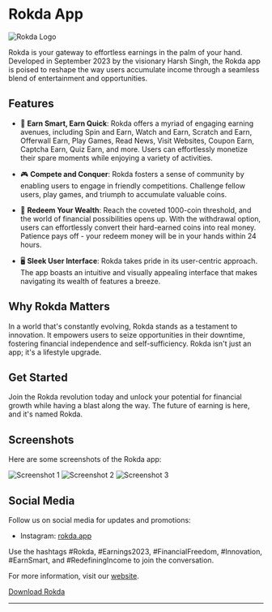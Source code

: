 # Rokda App

![Rokda Logo](https://example.com/rokda-logo.png)

Rokda is your gateway to effortless earnings in the palm of your hand. Developed in September 2023 by the visionary Harsh Singh, the Rokda app is poised to reshape the way users accumulate income through a seamless blend of entertainment and opportunities.

## Features

- 💸 **Earn Smart, Earn Quick**: Rokda offers a myriad of engaging earning avenues, including Spin and Earn, Watch and Earn, Scratch and Earn, Offerwall Earn, Play Games, Read News, Visit Websites, Coupon Earn, Captcha Earn, Quiz Earn, and more. Users can effortlessly monetize their spare moments while enjoying a variety of activities.

- 🎮 **Compete and Conquer**: Rokda fosters a sense of community by enabling users to engage in friendly competitions. Challenge fellow users, play games, and triumph to accumulate valuable coins.

- 🏦 **Redeem Your Wealth**: Reach the coveted 1000-coin threshold, and the world of financial possibilities opens up. With the withdrawal option, users can effortlessly convert their hard-earned coins into real money. Patience pays off - your redeem money will be in your hands within 24 hours.

- 🖥️ **Sleek User Interface**: Rokda takes pride in its user-centric approach. The app boasts an intuitive and visually appealing interface that makes navigating its wealth of features a breeze.

## Why Rokda Matters

In a world that's constantly evolving, Rokda stands as a testament to innovation. It empowers users to seize opportunities in their downtime, fostering financial independence and self-sufficiency. Rokda isn't just an app; it's a lifestyle upgrade.

## Get Started

Join the Rokda revolution today and unlock your potential for financial growth while having a blast along the way. The future of earning is here, and it's named Rokda.

## Screenshots

Here are some screenshots of the Rokda app:

![Screenshot 1](https://example.com/screenshot1.png)
![Screenshot 2](https://example.com/screenshot2.png)
![Screenshot 3](https://example.com/screenshot3.png)

## Social Media

Follow us on social media for updates and promotions:

- Instagram: [rokda.app](https://instagram.com/_developer_harsh_)

Use the hashtags #Rokda, #Earnings2023, #FinancialFreedom, #Innovation, #EarnSmart, and #RedefiningIncome to join the conversation.

For more information, visit our [website](https://play.google.com/store/apps/details?id=com.sneva.rokda).

[Download Rokda](https://play.google.com/store/apps/details?id=com.sneva.rokda)

---
